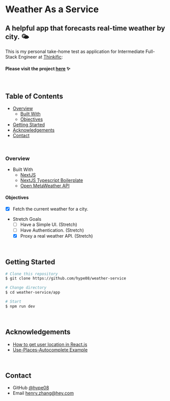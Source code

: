 # Weather As a Service

## A helpful app that forecasts real-time weather by city. 🌤️

This is my personal take-home test as application for Intermediate Full-Stack Engineer at [Thinkific](https://www.thinkific.com/):

#### Please visit the project [here](https://weather-service.vercel.app/) ✨

&nbsp;

## Table of Contents

- [Overview](#overview)
  - [Built With](#built-with)
  - [Objectives](#objectives)
- [Getting Started](#getting-started)
- [Acknowledgements](#acknowledgements)
- [Contact](#contact)

&nbsp;

### Overview
  - Built With
    - [NextJS](https://nextjs.org/)
    - [NextJS Typescript Boilerplate](https://github.com/vercel/next.js/tree/master/examples/with-typescript)
    - [Open MetaWeather API](https://www.metaweather.com)
    

#### Objectives
- [x] Fetch the current weather for a city.

- Stretch  Goals
  - [ ] Have a Simple UI. (Stretch)
  - [ ] Have Authentication. (Stretch)
  - [x] Proxy a real weather API. (Stretch)

&nbsp;

## Getting Started

```bash
# Clone this repository
$ git clone https://github.com/hype08/weather-service

# Change directory
$ cd weather-service/app

# Start
$ npm run dev
```
&nbsp;

## Acknowledgements
- [How to get user location in React.js](https://dev.to/codebucks/how-to-get-user-s-location-in-react-js-1691)
- [Use-Places-Autocomplete Example](https://github.com/wellyshen/use-places-autocomplete)

&nbsp;

## Contact

- GitHub [@hype08](https://github.com/hype08/)
- Email [henry.zhang@hey.com](mailto:henry.zhang@hey.com)